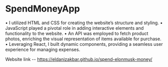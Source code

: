 # SpendMoneyApp
• I utilized HTML and CSS for creating the website’s structure and styling.
• JavaScript played a pivotal role in adding interactive elements and functionality to the website.
• An API was employed to fetch product photos, enriching the visual representation of items available for purchase.
• Leveraging React, I built dynamic components, providing a seamless user experience for managing expenses.

Website link -- https://eldanizakbar.github.io/spend-elonmusk-money/
